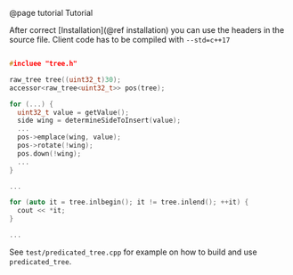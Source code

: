 @page tutorial Tutorial

After correct [Installation](@ref installation) you can use the headers in the
source file. Client code has to be compiled with `--std=c++17`

```cpp

#incluee "tree.h"

raw_tree tree((uint32_t)30);
accessor<raw_tree<uint32_t>> pos(tree);

for (...) {
  uint32_t value = getValue();
  side wing = determineSideToInsert(value);
  ...
  pos->emplace(wing, value);
  pos->rotate(!wing);
  pos.down(!wing);
  ...
}

...

for (auto it = tree.inlbegin(); it != tree.inlend(); ++it) {
  cout << *it;
}

...

```

See `test/predicated_tree.cpp` for example on how to build and use
`predicated_tree`.
